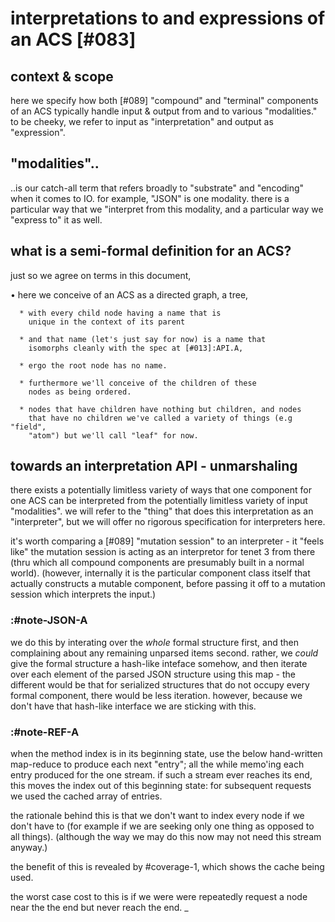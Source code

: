 # interpretations to and expressions of an ACS [#083]



## context & scope

here we specify how both [#089] "compound" and "terminal" components of
an ACS typically handle input & output from and to various "modalities."
to be cheeky, we refer to input as "interpretation" and output as
"expression".




## "modalities"..

..is our catch-all term that refers broadly to "substrate" and
"encoding" when it comes to IO. for example, "JSON" is one modality.
there is a particular way that we "interpret from this modality, and a
particular way we "express to" it as well.




## what is a semi-formal definition for an ACS?

just so we agree on terms in this document,

  • here we conceive of an ACS as a directed graph, a tree,

      * with every child node having a name that is
        unique in the context of its parent

      * and that name (let's just say for now) is a name that
        isomorphs cleanly with the spec at [#013]:API.A,

      * ergo the root node has no name.

      * furthermore we'll conceive of the children of these
        nodes as being ordered.

      * nodes that have children have nothing but children, and nodes
        that have no children we've called a variety of things (e.g "field",
        "atom") but we'll call "leaf" for now.




## towards an interpretation API - unmarshaling

there exists a potentially limitless variety of ways that one component
for one ACS can be interpreted from the potentially limitless variety of
input "modalities". we will refer to the "thing" that does this
interpretation as an "interpreter", but we will offer no rigorous
specification for interpreters here.

it's worth comparing a [#089] "mutation session" to an interpreter - it
"feels like" the mutation session is acting as an interpretor for tenet
3 from there (thru which all compound components are presumably built in
a normal world). (however, internally it is the particular component class
itself that actually constructs a mutable component, before passing it off
to a mutation session which interprets the input.)




### :#note-JSON-A

we do this by interating over the *whole* formal structure first, and
then complaining about any remaining unparsed items second. rather, we
*could* give the formal structure a hash-like inteface somehow, and then
iterate over each element of the parsed JSON structure using this map -
the different would be that for serialized structures that do not occupy
every formal component, there would be less iteration. however, because
we don't have that hash-like interface we are sticking with this.




### :#note-REF-A

when the method index is in its beginning state, use the below hand-written
map-reduce to produce each next "entry"; all the while memo'ing each entry
produced for the one stream. if such a stream ever reaches its end, this
moves the index out of this beginning state: for subsequent requests we used
the cached array of entries.

the rationale behind this is that we don't want to index every node if we
don't have to (for example if we are seeking only one thing as opposed to
all things). (although the way we may do this now may not need this
stream anyway.)

the benefit of this is revealed by #coverage-1, which shows the cache
being used.

the worst case cost to this is if we were were repeatedly request a node
near the the end but never reach the end.
_
